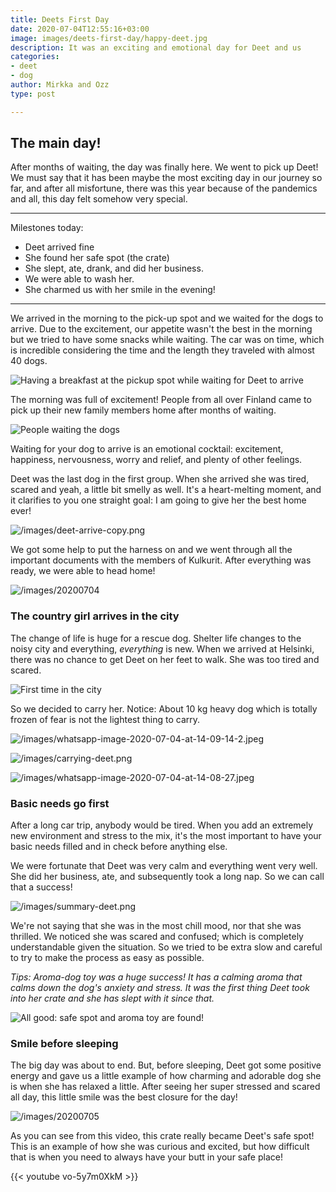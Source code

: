```yaml
---
title: Deets First Day
date: 2020-07-04T12:55:16+03:00
image: images/deets-first-day/happy-deet.jpg
description: It was an exciting and emotional day for Deet and us
categories:
- deet
- dog
author: Mirkka and Ozz
type: post

---
```

## The main day!

After months of waiting, the day was finally here. We went to pick up Deet! We must say that it has been maybe the most exciting day in our journey so far, and after all misfortune, there was this year because of the pandemics and all, this day felt somehow very special.

***

Milestones today:

* Deet arrived fine
* She found her safe spot (the crate)
* She slept, ate, drank, and did her business.
* We were able to wash her.
* She charmed us with her smile in the evening!

***

We arrived in the morning to the pick-up spot and we waited for the dogs to arrive. Due to the excitement, our appetite wasn't the best in the morning but we tried to have some snacks while waiting. The car was on time, which is incredible considering the time and the length they traveled with almost 40 dogs.

![Having a breakfast at the pickup spot while waiting for Deet to arrive](/images/deets-first-day/mirkka-ozz-waiting.jpg "Breakfast")

The morning was full of excitement! People from all over Finland came to pick up their new family members home after months of waiting.

![People waiting the dogs](/images/20200704_105445.jpg)

Waiting for your dog to arrive is an emotional cocktail: excitement, happiness, nervousness, worry and relief, and plenty of other feelings.

Deet was the last dog in the first group. When she arrived she was tired, scared and yeah, a little bit smelly as well. It's a heart-melting moment, and it clarifies to you one straight goal: I am going to give her the best home ever!

![/images/deet-arrive-copy.png](/images/deet-arrive-copy.png)

We got some help to put the harness on and we went through all the important documents with the members of Kulkurit. After everything was ready, we were able to head home!

![/images/20200704](/images/20200704_120447.jpg)

### The country girl arrives in the city

The change of life is huge for a rescue dog. Shelter life changes to the noisy city and everything, _everything_ is new. When we arrived at Helsinki, there was no chance to get Deet on her feet to walk. She was too tired and scared.

![First time in the city](/images/whatsapp-image-2020-07-04-at-14-09-15.jpeg)

So we decided to carry her. Notice: About 10 kg heavy dog which is totally frozen of fear is not the lightest thing to carry.

![/images/whatsapp-image-2020-07-04-at-14-09-14-2.jpeg](/images/whatsapp-image-2020-07-04-at-14-09-14-2.jpeg)

![/images/carrying-deet.png](/images/carrying-deet.png)

![/images/whatsapp-image-2020-07-04-at-14-08-27.jpeg](/images/whatsapp-image-2020-07-04-at-14-08-27.jpeg)

### Basic needs go first

After a long car trip, anybody would be tired. When you add an extremely new environment and stress to the mix, it's the most important to have your basic needs filled and in check before anything else.

We were fortunate that Deet was very calm and everything went very well. She did her business, ate, and subsequently took a long nap. So we can call that a success!

![/images/summary-deet.png](/images/summary-deet.png)

We're not saying that she was in the most chill mood, nor that she was thrilled. We noticed she was scared and confused; which is completely understandable given the situation. So we tried to be extra slow and careful to try to make the process as easy as possible.

_Tips: Aroma-dog toy was a huge success! It has a calming aroma that calms down the dog's anxiety and stress. It was the first thing Deet took into her crate and she has slept with it since that._

![All good: safe spot and aroma toy are found!](/images/1st-day-deet-and-the-aroma-bunny.jpg "Deet in the crate")

### Smile before sleeping

The big day was about to end. But, before sleeping, Deet got some positive energy and gave us a little example of how charming and adorable dog she is when she has relaxed a little. After seeing her super stressed and scared all day, this little smile was the best closure for the day!

![/images/20200705](/images/20200705_000800.jpg)

As you can see from this video, this crate really became Deet's safe spot! This is an example of how she was curious and excited, but how difficult that is when you need to always have your butt in your safe place!

{{< youtube vo-5y7m0XkM >}}